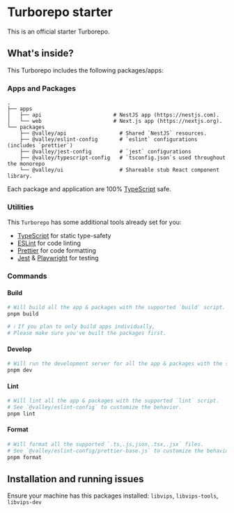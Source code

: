# Turborepo starter

This is an official starter Turborepo.

## What's inside?

This Turborepo includes the following packages/apps:

### Apps and Packages

    .
    ├── apps
    │   ├── api                       # NestJS app (https://nestjs.com).
    │   └── web                       # Next.js app (https://nextjs.org).
    └── packages
        ├── @valley/api                 # Shared `NestJS` resources.
        ├── @valley/eslint-config       # `eslint` configurations (includes `prettier`)
        ├── @valley/jest-config         # `jest` configurations
        ├── @valley/typescript-config   # `tsconfig.json`s used throughout the monorepo
        └── @valley/ui                  # Shareable stub React component library.

Each package and application are 100% [TypeScript](https://www.typescriptlang.org/) safe.

### Utilities

This `Turborepo` has some additional tools already set for you:

- [TypeScript](https://www.typescriptlang.org/) for static type-safety
- [ESLint](https://eslint.org/) for code linting
- [Prettier](https://prettier.io) for code formatting
- [Jest](https://prettier.io) & [Playwright](https://playwright.dev/) for testing

### Commands

#### Build

```bash
# Will build all the app & packages with the supported `build` script.
pnpm build

# ℹ️ If you plan to only build apps individually,
# Please make sure you've built the packages first.
```

#### Develop

```bash
# Will run the development server for all the app & packages with the supported `dev` script.
pnpm dev
```

#### Lint

```bash
# Will lint all the app & packages with the supported `lint` script.
# See `@valley/eslint-config` to customize the behavior.
pnpm lint
```

#### Format

```bash
# Will format all the supported `.ts,.js,json,.tsx,.jsx` files.
# See `@valley/eslint-config/prettier-base.js` to customize the behavior.
pnpm format
```

## Installation and running issues

Ensure your machine has this packages installed: `libvips`, `libvips-tools`, `libvips-dev`

